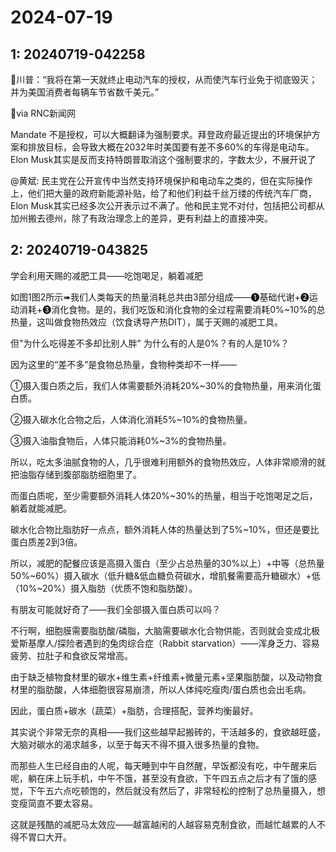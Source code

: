 # 2024-07-19

## 1: 20240719-042258

🔻川普：“我将在第一天就终止电动汽车的授权，从而使汽车行业免于彻底毁灭；并为美国消费者每辆车节省数千美元。”

🔻via RNC新闻网

Mandate 不是授权，可以大概翻译为强制要求。拜登政府最近提出的环境保护方案和排放目标，会导致大概在2032年时美国要有差不多60%的车得是电动车。Elon Musk其实是反而支持特朗普取消这个强制要求的，字数太少，不展开说了

@黄斌: 民主党在公开宣传中当然支持环境保护和电动车之类的，但在实际操作上，他们把大量的政府新能源补贴，给了和他们利益千丝万缕的传统汽车厂商，Elon Musk其实已经多次公开表示过不满了。他和民主党不对付，包括把公司都从加州搬去德州，除了有政治理念上的差异，更有利益上的直接冲突。

## 2: 20240719-043825

学会利用天赐的减肥工具——吃饱喝足，躺着减肥

如图1图2所示➠我们人类每天的热量消耗总共由3部分组成——❶基础代谢+❷运动消耗+❸消化食物。是的，我们吃饭和消化食物的全过程需要消耗0%~10%的总热量，这叫做食物热效应（饮食诱导产热DIT），属于天赐的减肥工具。

但"为什么吃得差不多却比别人胖" 为什么有的人是0%？有的人是10%？

因为这里的“差不多”是食物总热量，食物种类却不一样——

①摄入蛋白质之后，我们人体需要额外消耗20%~30%的食物热量，用来消化蛋白质。

②摄入碳水化合物之后，人体消化消耗5%~10%的食物热量。

③摄入油脂食物后，人体只能消耗0%~3%的食物热量。

所以，吃太多油腻食物的人，几乎很难利用额外的食物热效应，人体非常顺滑的就把油脂存储到腹部脂肪细胞里了。

而蛋白质呢，至少需要额外消耗人体20%~30%的热量，相当于吃饱喝足之后，躺着就能减肥。

碳水化合物比脂肪好一点点，额外消耗人体的热量达到了5%~10%，但还是要比蛋白质差2到3倍。

所以，减肥的配餐应该是高摄入蛋白（至少占总热量的30%以上）+中等（总热量50%~60%）摄入碳水（低升糖&低血糖负荷碳水，增肌餐需要高升糖碳水）+低（10%~20%）摄入脂肪（优质不饱和脂肪酸）。

有朋友可能就好奇了——我们全部摄入蛋白质可以吗？

不行啊，细胞膜需要脂肪酸/磷脂，大脑需要碳水化合物供能，否则就会变成北极爱斯基摩人/探险者遇到的兔肉综合症（Rabbit starvation）——浑身乏力、容易疲劳、拉肚子和食欲反常增高。

由于缺乏植物食材里的碳水+维生素+纤维素+微量元素+坚果脂肪酸，以及动物食材里的脂肪酸，人体细胞很容易崩溃，所以人体纯吃瘦肉/蛋白质也会出毛病。

因此，蛋白质+碳水（蔬菜）+脂肪，合理搭配，营养均衡最好。

其实说个非常无奈的真相——我们这些越早起搬砖的，干活越多的，食欲越旺盛，大脑对碳水的渴求越多，以至于每天不得不摄入很多热量的食物。

而那些人生已经自由的人呢，每天睡到中午自然醒，早饭都没有吃，中午醒来后呢，躺在床上玩手机，中午不饿，甚至没有食欲，下午四五点之后才有了饿的感觉，下午五六点吃顿饱的，然后就没有然后了，非常轻松的控制了总热量摄入，想变瘦简直不要太容易。

这就是残酷的减肥马太效应——越富越闲的人越容易克制食欲，而越忙越累的人不得不胃口大开。

